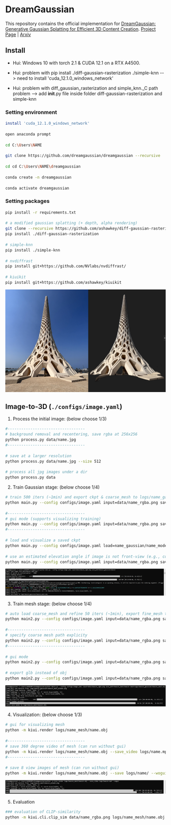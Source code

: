# DreamGaussian

This repository contains the official implementation for [DreamGaussian: Generative Gaussian Splatting for Efficient 3D Content Creation](https://arxiv.org/abs/2309.16653).
[Project Page](https://dreamgaussian.github.io) | [Arxiv](https://arxiv.org/abs/2309.16653)


## Install

* Hui: Windows 10 with torch 2.1 & CUDA 12.1 on a RTX A4500.

* Hui: problem with pip install ./diff-gaussian-rasterization ./simple-knn --> need to install 'cuda_12.1.0_windows_network'

* Hui: problem with diff_gaussian_rasterization and simple_knn._C path problem --> add __init__.py file inside folder diff-gaussian-rasterization and simple-knn

### Setting environment

```bash
install 'cuda_12.1.0_windows_network'

open anaconda prompt

cd C:\Users\NAME

git clone https://github.com/dreamgaussian/dreamgaussian --recursive

cd cd C:\Users\NAME\dreamgaussian

conda create -n dreamgaussian

conda activate dreamgaussian
```

### Setting packages
```bash
pip install -r requirements.txt

# a modified gaussian splatting (+ depth, alpha rendering)
git clone --recursive https://github.com/ashawkey/diff-gaussian-rasterization
pip install ./diff-gaussian-rasterization

# simple-knn
pip install ./simple-knn

# nvdiffrast
pip install git+https://github.com/NVlabs/nvdiffrast/

# kiuikit
pip install git+https://github.com/ashawkey/kiuikit
```
![File](docs_Hui/step1.png)

## Image-to-3D (`./configs/image.yaml`)

1. Process the initial image: (below choose 1/3)
```bash
#----------------------------------
# background removal and recentering, save rgba at 256x256
python process.py data/name.jpg
#----------------------------------

# save at a larger resolution
python process.py data/name.jpg --size 512

# process all jpg images under a dir
python process.py data
```

2. Train Gaussian stage: (below choose 1/4)

```bash
# train 500 iters (~1min) and export ckpt & coarse_mesh to logs/name_gaussian
python main.py --config configs/image.yaml input=data/name_rgba.png save_path=name_gaussian/name

#----------------------------------
# gui mode (supports visualizing training)
python main.py --config configs/image.yaml input=data/name_rgba.png save_path=name_gaussian/name gui=True
#----------------------------------

# load and visualize a saved ckpt
python main.py --config configs/image.yaml load=name_gaussian/name_model.ply gui=True

# use an estimated elevation angle if image is not front-view (e.g., common looking-down image can use -30)
python main.py --config configs/image.yaml input=data/name_rgba.png save_path=name_gaussian/name elevation=-30
```
![File](docs_Hui/step2.png)

3. Train mesh stage: (below choose 1/4)
```bash
# auto load coarse_mesh and refine 50 iters (~1min), export fine_mesh to logs/name_mesh
python main2.py --config configs/image.yaml input=data/name_rgba.png save_path=name_mesh/name

#----------------------------------
# specify coarse mesh path explicity
python main2.py --config configs/image.yaml input=data/name_rgba.png save_path=name_mesh/name mesh=logs/name_gaussian/name_mesh.obj
#----------------------------------

# gui mode
python main2.py --config configs/image.yaml input=data/name_rgba.png save_path=name_gaussian/name gui=True

# export glb instead of obj
python main2.py --config configs/image.yaml input=data/name_rgba.png save_path=name_gaussian/name mesh_format=glb
```
![File](docs_Hui/step3.png)

4. Visualization: (below choose 1/3)
```bash
# gui for visualizing mesh
python -m kiui.render logs/name_mesh/name.obj

#----------------------------------
# save 360 degree video of mesh (can run without gui)
python -m kiui.render logs/name_mesh/name.obj --save_video logs/name.mp4 --wogui
#----------------------------------

# save 8 view images of mesh (can run without gui)
python -m kiui.render logs/name_mesh/name.obj --save logs/name/ --wogui
```
![File](docs_Hui/step4.png)

5. Evaluation
```bash
### evaluation of CLIP-similarity
python -m kiui.cli.clip_sim data/name_rgba.png logs/name_mesh/name.obj
```